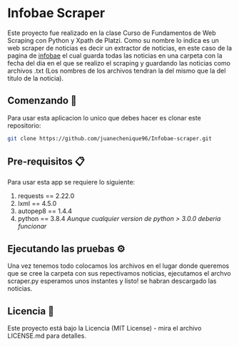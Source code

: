# Infobae Scraper
Este proyecto fue realizado en la clase Curso de Fundamentos de Web Scraping con Python y Xpath de Platzi. Como su nombre lo indica es un web scraper de noticias es decir un extractor de noticias, en este caso de la pagina de [infobae](http://www.infobae.com "infobae") el cual guarda todas las noticias en una carpeta con la fecha del dia en el que se realizo el scraping y guardando las noticias como archivos .txt (Los nombres de los archivos tendran la del mismo que la del titulo de la noticia).

## Comenzando 🚀
Para usar esta aplicacion lo unico que debes hacer es clonar este repositorio: 
```bash
git clone https://github.com/juanechenique96/Infobae-scraper.git
```
## Pre-requisitos 📋
Para usar esta app se requiere lo siguiente:
1.  requests == 2.22.0
2. lxml == 4.5.0
3. autopep8 == 1.4.4
4. python == 3.8.4 *Aunque cualquier version de python > 3.0.0 deberia funcionar*

## Ejecutando las pruebas ⚙️
Una vez tenemos todo colocamos los archivos en el lugar donde queremos que se cree la carpeta con sus repectivamos noticias, ejecutamos el archvo scraper.py esperamos unos instantes y listo! se habran descargado las noticias.
## Licencia 📄
Este proyecto está bajo la Licencia (MIT License) - mira el archivo LICENSE.md para detalles.